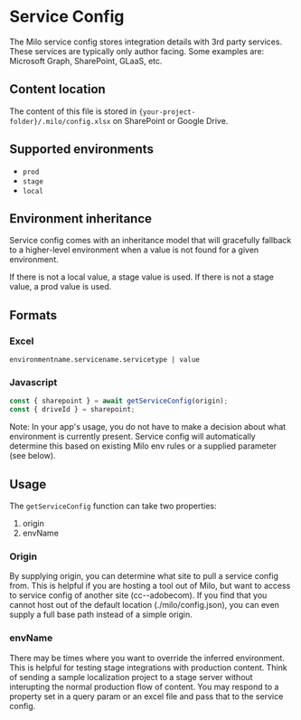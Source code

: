 # Service Config

The Milo service config stores integration details with 3rd party services. These services are typically only author facing. Some examples are: Microsoft Graph, SharePoint, GLaaS, etc.

## Content location
The content of this file is stored in `{your-project-folder}/.milo/config.xlsx` on SharePoint or Google Drive.

## Supported environments

* `prod`
* `stage`
* `local`

## Environment inheritance
Service config comes with an inheritance model that will gracefully fallback to a higher-level environment when a value is not found for a given environment.

If there is not a local value, a stage value is used. If there is not a stage value, a prod value is used.

## Formats

### Excel
```
environmentname.servicename.servicetype | value
```

### Javascript

```js
const { sharepoint } = await getServiceConfig(origin);
const { driveId } = sharepoint;
```

Note: In your app's usage, you do not have to make a decision about what environment is currently present. Service config will automatically determine this based on existing Milo env rules or a supplied parameter (see below).

## Usage
The `getServiceConfig` function can take two properties:

1. origin
1. envName

### Origin
By supplying origin, you can determine what site to pull a service config from. This is helpful if you are hosting a tool out of Milo, but want to access to service config of another site (cc--adobecom). If you find that you cannot host out of the default location (./milo/config.json), you can even supply a full base path instead of a simple origin.

### envName
There may be times where you want to override the inferred environment. This is helpful for testing stage integrations with production content. Think of sending a sample localization project to a stage server without interupting the normal production flow of content. You may respond to a property set in a query param or an excel file and pass that to the service config.
